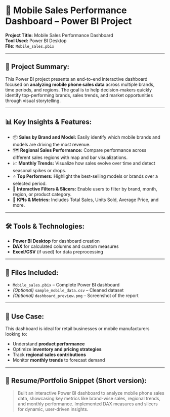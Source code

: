 # 📱 Mobile Sales Performance Dashboard – Power BI Project

**Project Title:** Mobile Sales Performance Dashboard  
**Tool Used:** Power BI Desktop  
**File:** `Mobile_sales.pbix`

---

## 🧠 Project Summary:
This Power BI project presents an end-to-end interactive dashboard focused on **analyzing mobile phone sales data** across multiple brands, time periods, and regions. The goal is to help decision-makers quickly identify top-performing brands, sales trends, and market opportunities through visual storytelling.

---

## 📊 Key Insights & Features:

- 📦 **Sales by Brand and Model:** Easily identify which mobile brands and models are driving the most revenue.
- 🗺️ **Regional Sales Performance:** Compare performance across different sales regions with map and bar visualizations.
- 📈 **Monthly Trends:** Visualize how sales evolve over time and detect seasonal spikes or drops.
- ⭐ **Top Performers:** Highlight the best-selling models or brands over a selected period.
- 🎯 **Interactive Filters & Slicers:** Enable users to filter by brand, month, region, or product category.
- 📌 **KPIs & Metrics:** Includes Total Sales, Units Sold, Average Price, and more.

---

## 🛠️ Tools & Technologies:
- **Power BI Desktop** for dashboard creation
- **DAX** for calculated columns and custom measures
- **Excel/CSV** (if used) for data preprocessing

---

## 📁 Files Included:
- `Mobile_sales.pbix` – Complete Power BI dashboard
- *(Optional)* `sample_mobile_data.csv` – Cleaned dataset
- *(Optional)* `dashboard_preview.png` – Screenshot of the report

---

## 🚀 Use Case:
This dashboard is ideal for retail businesses or mobile manufacturers looking to:
- Understand **product performance**
- Optimize **inventory and pricing strategies**
- Track **regional sales contributions**
- Monitor **monthly trends** to forecast demand

---

## 💼 Resume/Portfolio Snippet (Short version):
> Built an interactive Power BI dashboard to analyze mobile phone sales data, showcasing key metrics like brand-wise sales, regional trends, and monthly performance. Implemented DAX measures and slicers for dynamic, user-driven insights.
